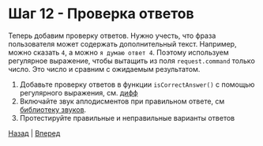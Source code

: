 # Шаг 12 - Проверка ответов

Теперь добавим проверку ответов.
Нужно учесть, что фраза пользователя может содержать дополнительный текст.
Например, можно сказать `4`, а можно `я думаю ответ 4`. 
Поэтому используем регулярное выражение, чтобы вытащить из поля `request.command` только число. 
Это число и сравним с ожидаемым результатом.

1. Добавьте проверку ответов в функции `isCorrectAnswer()` с помощью регулярного выражения, см. [дифф][diff]
2. Включайте звук аплодисментов при правильном ответе, см [библиотеку звуков](https://yandex.ru/dev/dialogs/alice/doc/sounds-docpage/).
3. Протестируйте правильные и неправильные варианты ответов

[Назад][prev] | [Вперед][next]

[prev]: https://github.com/vitalets/alice-workshop/tree/step11
[diff]: https://github.com/vitalets/alice-workshop/compare/step11...step12
[next]: https://github.com/vitalets/alice-workshop/tree/step13
